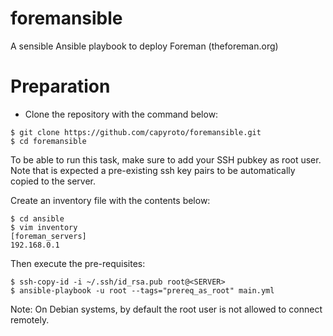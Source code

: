 # foremansible
A sensible Ansible playbook to deploy Foreman (theforeman.org)


# Preparation
- Clone the repository with the command below:
~~~
$ git clone https://github.com/capyroto/foremansible.git
$ cd foremansible
~~~
To be able to run this task, make sure to add your SSH pubkey as root user.
Note that is expected a pre-existing ssh key pairs to be automatically copied to the server.

Create an inventory file with the contents below:
~~~
$ cd ansible
$ vim inventory
[foreman_servers]
192.168.0.1
~~~

Then execute the pre-requisites:
~~~
$ ssh-copy-id -i ~/.ssh/id_rsa.pub root@<SERVER>
$ ansible-playbook -u root --tags="prereq_as_root" main.yml
~~~

Note: On Debian systems, by default the root user is not allowed to connect remotely.
